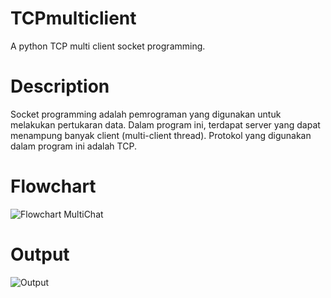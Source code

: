 # TCPmulticlient
A python TCP multi client socket programming.


# Description
Socket programming adalah pemrograman yang digunakan untuk melakukan pertukaran data. Dalam program ini, terdapat server yang dapat menampung banyak client (multi-client thread).
Protokol yang digunakan dalam program ini adalah TCP.

# Flowchart
![Flowchart MultiChat](https://user-images.githubusercontent.com/72459313/124767019-a223a980-df61-11eb-9ec9-89efa315b2a3.png)
# Output
![Output](https://user-images.githubusercontent.com/72459313/124768752-20cd1680-df63-11eb-9e08-1179632a4783.png)

